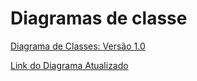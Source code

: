# Diagramas de classe
[Diagrama de Classes: Versão 1.0](./diagrama1.0.png)

[Link do Diagrama Atualizado](https://lucid.app/lucidchart/4be5f91c-0f3a-4cf1-9fad-c59dbec39d87/edit?viewport_loc=101%2C285%2C2219%2C1100%2C0_0&invitationId=inv_cdce1c37-3862-4878-b8a5-0c66c5244ff4)
